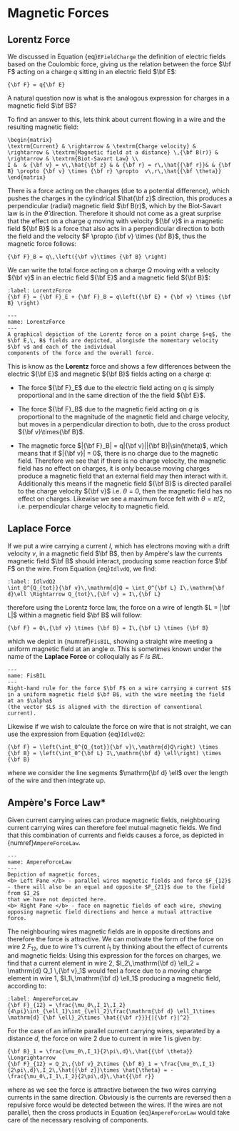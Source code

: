 # Magnetic Forces

## Lorentz Force
We discussed in Equation {eq}`EFieldCharge` the definition of electric fields based on the Coulombic force, giving us the relation between the force $\bf F$ acting on a charge $q$ 
sitting in an electric field $\bf E$:
```{math}
{\bf F} = q{\bf E}
```
A natural question now is what is the analogous expression for charges in a magnetic field $\bf B$?

To find an answer to this, lets think about current flowing in a wire and the resulting magnetic field:
```{math}
\begin{matrix}
\textrm{Current} & \rightarrow & \textrm{Charge velocity} & \rightarrow & \textrm{Magnetic field at a distance} \,{\bf B(r)} & \rightarrow & \textrm{Biot-Savart Law} \\
I &  & {\bf v} = v\,\hat{\bf z} & & {\bf r} = r\,\hat{{\bf r}}& & {\bf B} \propto {\bf v} \times {\bf r} \propto  v\,r\,\hat{{\bf \theta}}
\end{matrix}
```
There is a force acting on the charges (due to a potential difference), which pushes the charges in the cylindrical $\hat{\bf z}$ direction, this produces a perpendicular (radial) 
magnetic field $\bf B(r)$, which by the Biot-Savart law is in the $\hat{\theta}$ direction.  Therefore it should not come as a great surprise that the effect on a charge $q$ moving 
with velocity ${\bf v}$ in a magnetic field ${\bf B}$ is a force that also acts in a perpendicular direction to both the field and the velocity $F \propto {\bf v} \times {\bf B}$, 
thus the magnetic force follows:
```{math}
{\bf F}_B = q\,\left({\bf v}\times {\bf B} \right)
```
We can write the total force acting on a charge $Q$ moving with a velocity ${\bf v}$ in an electric field ${\bf E}$ and a magnetic field ${\bf B}$:
```{math}
:label: LorentzForce
{\bf F} = {\bf F}_E + {\bf F}_B = q\left({\bf E} + {\bf v} \times {\bf B} \right)
```

```{figure} ../figures/LorentzForce.png
---
name: LorentzForce
---
A graphical depiction of the Lorentz force on a point charge $+q$, the $\bf E,\, B$ fields are depicted, alongisde the momentary velocity $\bf v$ and each of the individual 
components of the force and the overall force.  
```

This is know as the <b>Lorentz</b> force and shows a few differences between the electric ${\bf E}$ and magnetic ${\bf B}$ fields acting on a charge $q$:
- The force ${\bf F}_E$ due to the electric field acting on $q$ is simply proportional and in the same direction of the the field ${\bf E}$.

- The force ${\bf F}_B$ due to the magnetic field acting on $q$ is proportional to the magnitude of the magnetic field and charge velocity, 
but moves in a perpendicular direction to both, due to the cross product ${\bf v}\times{\bf B}$.

- The magnetic force $|{\bf F}_B| = q|{\bf v}||{\bf B}|\sin(\theta)$, which means that if $|{\bf v}| = 0$, there is no charge due to the magnetic field.  Therefore 
we see that if there is no charge velocity, the magnetic field has no effect on charges, it is only because moving charges produce a magnetic field that an external 
field may then interact with it.  Additionally this means if the magnetic field ${\bf B}$ is directed parallel to the charge velocity ${\bf v}$ i.e. $\theta = 0$, 
then the magnetic field has no effect on charges.  Likewise we see a maximum force felt with $\theta = \pi/2$, i.e. perpendicular charge velocity to magnetic field.

## Laplace Force
If we put a wire carrying a current $I$, which has electrons moving with a drift velocity $v$, in a magnetic field $\bf B$, then by Ampère's law the currents magnetic 
field $\bf B$ should interact, producing some reaction force $\bf F$ on the wire.  From Equation {eq}`IdlvdQ`, we find:
```{math}
:label: IdlvdQ2
\int_0^{Q_{tot}}{\bf v}\,\mathrm{d}Q = \int_0^{\bf L} I\,\mathrm{\bf d}\ell \Rightarrow Q_{tot}\,{\bf v} = I\,{\bf L}
```
therefore using the Lorentz force law, the force on a wire of length $L = |\bf L|$ within a magnetic field $\bf B$ will follow:
```{math}
{\bf F} = Q\,{\bf v} \times {\bf B} = I\,{\bf L} \times {\bf B}
```
which we depict in {numref}`FisBIL`, showing a straight wire meeting a uniform magnetic field at an angle $\alpha$. This is sometimes known under the name of 
the <b>Laplace Force</b> or colloquially as <em>F is BIL</em>.
```{figure} ../figures/FisBIL.png
---
name: FisBIL
---
Right-hand rule for the force $\bf F$ on a wire carrying a current $I$ in a uniform magnetic field $\bf B$, with the wire meeting the field at an $\alpha$ 
(the vector $L$ is aligned with the direction of conventional current).
```
Likewise if we wish to calculate the force on wire that is not straight, we can use the expression from Equation {eq}`IdlvdQ2`:
```{math}
{\bf F} = \left(\int_0^{Q_{tot}}{\bf v}\,\mathrm{d}Q\right) \times {\bf B} = \left(\int_0^{\bf L} I\,\mathrm{\bf d} \ell\right) \times {\bf B}
```
where we consider the line segments $\mathrm{\bf d} \ell$ over the length of the wire and then integrate up.

## Ampère's Force Law*
Given current carrying wires can produce magnetic fields, neighbouring current carrying wires can therefore feel mutual magnetic fields.  We find that this 
combination of currents and fields causes a force, as depicted in {numref}`AmpereForceLaw`.  
```{figure} ../figures/AmpereForceLaw.png
---
name: AmpereForceLaw
---
Depiction of magnetic forces, 
<b> Left Pane </b> - parallel wires magnetic fields and force $F_{12}$ - there will also be an equal and opposite $F_{21}$ due to the field from $I_2$ 
that we have not depicted here.  
<b> Right Pane </b> - face on magnetic fields of each wire, showing opposing magnetic field directions and hence a mutual attractive force.
```

The neighbouring wires magnetic fields are in opposite directions and therefore the force is attractive.  We can motivate the form of the force on wire 2 $F_{12}$, 
due to wire 1's current $I_1$ by thinking about the effect of currents and magnetic fields:
Using this expression for the forces on charges, we find that a current element in wire 2, $I_2\,\mathrm{\bf d} \ell_2 = \mathrm{d} Q_1 \,{\bf v}_1$ 
would feel a force due to a moving charge element in wire 1, $I_1\,\mathrm{\bf d} \ell_1$ producing a magnetic field, according to:
```{math}
:label: AmpereForceLaw
{\bf F}_{12} = \frac{\mu_0\,I_1\,I_2}{4\pi}\int_{\ell_1}\int_{\ell_2}\frac{\mathrm{\bf d} \ell_1\times \mathrm{d} {\bf \ell}_2\times \hat{{\bf r}}}{|{\bf r}|^2} 
```
For the case of an infinite parallel current carrying wires, separated by a distance $d$, the force on wire 2 due to current in wire 1 is given by:
```{math}
{\bf B}_1 = \frac{\mu_0\,I_1}{2\pi\,d}\,\hat{{\bf \theta}} \Longrightarrow 
{\bf F}_{12} = Q_2\,{\bf v}_2\times {\bf B}_1 = \frac{\mu_0\,I_1}{2\pi\,d}\,I_2\,\hat{{\bf z}}\times \hat{\theta} = -\frac{\mu_0\,I_1\,I_2}{2\pi\,d}\,\hat{{\bf r}}
```
where as we see the force is attractive between the two wires carrying currents in the same direction.  Obviously is the currents are reversed then a 
repulsive force would be detected between the wires.  If the wires are not parallel, then the cross products in Equation {eq}`AmpereForceLaw` 
would take care of the necessary resolving of components.

